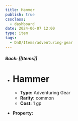 ```yaml
---
title: Hammer
publish: true
cssclass:
  - dashboard
date: 2024-06-07 12:00
type: item
tags:
  - DnD/Items/adventuring-gear
---
```


##### Back: [[Items]]

- # Hammer

    - **Type:** Adventuring Gear
    - **Rarity:** common
    - **Cost:** 1 gp
- **Property:** 




